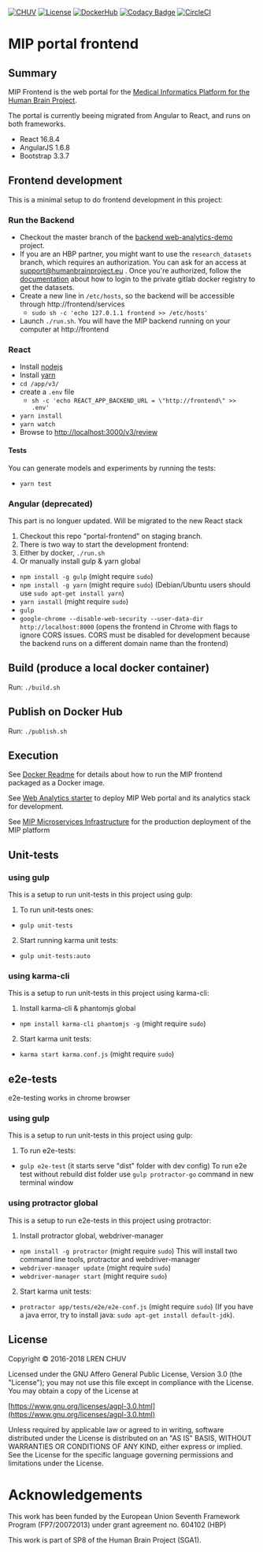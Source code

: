 [![CHUV](https://img.shields.io/badge/CHUV-LREN-AF4C64.svg)](https://www.unil.ch/lren/en/home.html) [![License](https://img.shields.io/badge/license-AGPL--3.0-blue.svg)](https://www.gnu.org/licenses/agpl-3.0.html) [![DockerHub](https://img.shields.io/badge/docker-hbpmip%2Fportal--frontend-008bb8.svg)](https://hub.docker.com/r/hbpmip/portal-frontend/) [![Codacy Badge](https://api.codacy.com/project/badge/Grade/9143f566eca64ffbb06258c61fb64ea0)](https://www.codacy.com/app/hbp-mip/portal-frontend?utm_source=github.com&utm_medium=referral&utm_content=LREN-CHUV/portal-frontend&utm_campaign=Badge_Grade) [![CircleCI](https://circleci.com/gh/LREN-CHUV/portal-frontend/tree/master.svg?style=svg)](https://circleci.com/gh/LREN-CHUV/portal-frontend/tree/master)

# MIP portal frontend

## Summary

MIP Frontend is the web portal for the [Medical Informatics Platform for the Human Brain Project](https://hbpmedical.github.io/).

The portal is currently beeing migrated from Angular to React, and runs on both frameworks.

- React 16.8.4
- AngularJS 1.6.8
- Bootstrap 3.3.7

## Frontend development

This is a minimal setup to do frontend development in this project:

### Run the Backend

- Checkout the master branch of the [backend web-analytics-demo](https://github.com/LREN-CHUV/web-analytics-demo) project.
- If you are an HBP partner, you might want to use the `research_datasets` branch, which requires an authorization. You can ask for an access at support@humanbrainproject.eu . Once you're authorized, follow the [documentation](https://github.com/LREN-CHUV/web-analytics-demo/tree/research_datasets) about how to login to the private gitlab docker registry to get the datasets.
- Create a new line in `/etc/hosts`, so the backend will be accessible through http://frontend/services
  - `sudo sh -c 'echo 127.0.1.1 frontend >> /etc/hosts'`
- Launch `./run.sh`. You will have the MIP backend running on your computer at http://frontend

### React

- Install [nodejs](https://nodejs.org)
- Install [yarn](https://yarnpkg.com/en/)
- `cd /app/v3/`
- create a `.env` file
  - `sh -c 'echo REACT_APP_BACKEND_URL = \"http://frontend\" >> .env'`
- `yarn install`
- `yarn watch`
- Browse to [http://localhost:3000/v3/review](http://localhost:3000/v3/review)

#### Tests

You can generate models and experiments by running the tests:

- `yarn test`

### Angular (deprecated)

This part is no longuer updated. Will be migrated to the new React stack

1. Checkout this repo "portal-frontend" on staging branch.
2. There is two way to start the development frontend:
3. Either by docker, `./run.sh`
4. Or manually install gulp & yarn global

- `npm install -g gulp` (might require `sudo`)
- `npm install -g yarn` (might require `sudo`) (Debian/Ubuntu users should use `sudo apt-get install yarn`)
- `yarn install` (might require `sudo`)
- `gulp`
- `google-chrome --disable-web-security --user-data-dir http://localhost:8000` (opens the frontend in Chrome with flags to ignore CORS issues. CORS must be disabled for development because the backend runs on a different domain name than the frontend)

## Build (produce a local docker container)

Run: `./build.sh`

## Publish on Docker Hub

Run: `./publish.sh`

## Execution

See [Docker Readme](docker/README.md) for details about how to run the MIP frontend packaged as a Docker image.

See [Web Analytics starter](https://github.com/HBPMedical/web-analytics-demo) to deploy MIP Web portal and its analytics stack for development.

See [MIP Microservices Infrastructure](https://github.com/HBPMedical/mip-microservices-infrastructure) for the production deployment of the MIP platform

## Unit-tests

### using gulp

This is a setup to run unit-tests in this project using gulp:

1. To run unit-tests ones:

- `gulp unit-tests`

2. Start running karma unit tests:

- `gulp unit-tests:auto`

### using karma-cli

This is a setup to run unit-tests in this project using karma-cli:

1. Install karma-cli & phantomjs global

- `npm install karma-cli phantomjs -g` (might require `sudo`)

2. Start karma unit tests:

- `karma start karma.conf.js` (might require `sudo`)

## e2e-tests

e2e-testing works in chrome browser

### using gulp

This is a setup to run unit-tests in this project using gulp:

1. To run e2e-tests:

- `gulp e2e-test` (it starts serve "dist" folder with dev config)
  To run e2e test without rebuild dist folder use `gulp protractor-go` command in new terminal window

### using protractor global

This is a setup to run e2e-tests in this project using protractor:

1. Install protractor global, webdriver-manager

- `npm install -g protractor` (might require `sudo`) This will install two command line tools, protractor and webdriver-manager
- `webdriver-manager update` (might require `sudo`)
- `webdriver-manager start` (might require `sudo`)

2. Start karma unit tests:

- `protractor app/tests/e2e/e2e-conf.js` (might require `sudo`)
  (If you have a java error, try to install java: `sudo apt-get install default-jdk`).

## License

Copyright © 2016-2018 LREN CHUV

Licensed under the GNU Affero General Public License, Version 3.0 (the "License");
you may not use this file except in compliance with the License.
You may obtain a copy of the License at

[https://www.gnu.org/licenses/agpl-3.0.html](https://www.gnu.org/licenses/agpl-3.0.html)

Unless required by applicable law or agreed to in writing, software
distributed under the License is distributed on an "AS IS" BASIS,
WITHOUT WARRANTIES OR CONDITIONS OF ANY KIND, either express or implied.
See the License for the specific language governing permissions and
limitations under the License.

# Acknowledgements

This work has been funded by the European Union Seventh Framework Program (FP7/2007­2013) under grant agreement no. 604102 (HBP)

This work is part of SP8 of the Human Brain Project (SGA1).
